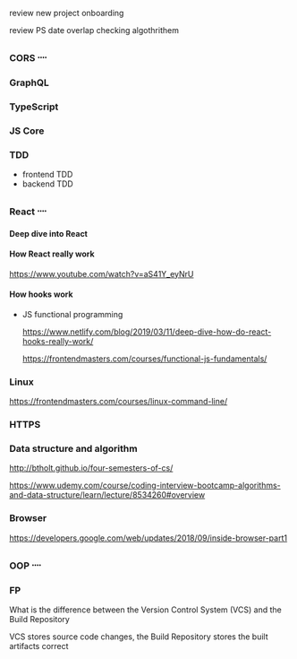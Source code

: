 review new project onboarding

review PS date overlap checking algothrithem

### CORS ᠁

### GraphQL

### TypeScript

### JS Core

### TDD

- frontend TDD
- backend TDD

### React ᠁

#### Deep dive into React

#### How React really work

https://www.youtube.com/watch?v=aS41Y_eyNrU

#### How hooks work

- JS functional programming

  https://www.netlify.com/blog/2019/03/11/deep-dive-how-do-react-hooks-really-work/

  https://frontendmasters.com/courses/functional-js-fundamentals/

### Linux

https://frontendmasters.com/courses/linux-command-line/

### HTTPS

### Data structure and algorithm

http://btholt.github.io/four-semesters-of-cs/

https://www.udemy.com/course/coding-interview-bootcamp-algorithms-and-data-structure/learn/lecture/8534260#overview

### Browser

https://developers.google.com/web/updates/2018/09/inside-browser-part1

### OOP ᠁

### FP

What is the difference between the Version Control System (VCS) and the Build Repository

VCS stores source code changes, the Build Repository stores the built artifacts correct
